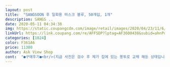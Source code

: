 ```yaml
---
layout: post 
title:  "SANGSOON 후 일회용 마스크 블루, 50개입, 1개" 
description: SANGS ..
date: 2020-05-11 04:34:38 
img: https://static.coupangcdn.com/image/retail/images/2020/04/23/11/6/55dcf995-135d-42b0-8262-d0a9f4ff078b.jpg 
linkUrl: https://link.coupang.com/re/AFFSDP?lptag=AF3600438&subid=ahnPublicAsk&pageKey=1498702650&itemId=2573633382&vendorItemId=70566000565&traceid=V0-113-0aee1c3004d2135c 
categories: [1024] 
color: F361A6 
price: 11380 
author: Ask View Shop 
cont:  "●구매후기●<br/>(지금 사진은 검수 후 제가 집에 있는 봉투로 교체 해둔 상태입니다! 저런 식으로 들어있다고만 알아주시면 됩니다!)<br/>3중 필터 맞구요.<br/><br/>5월7 일구매<br/>5월8일 수령<br/>KF필터 들어간 국산 제품 사용해주시길 바랍니다!!<br/>가격 11380원<br/>갯수 52개 2개 더 들어왔구요.<br/>.<br/>개이득~~<br/>갯수는 50개 맞춰서 왔고 냄새는 조금 납니다.<br/><br/>검수 할 때에 약간의 작은 점 같은 오염물질이 2매에 있었고<br/>고만고만하게 장단점이 있어서 그냥 구매해봤는데<br/>괜찮은거같아요!!! 너무 걱정되시면 그냥 약국에서 파는<br/>그 외 상태는 깨끗했어요! 오염물질 있던 제품은<br/>그래도 코 와이어도 멀쩡하고 착용하는데 괜찮을거같아요!<br/>그러다보니 박스가 살짝 훼손되어 있었고<br/>끈이 안쪽으로 되어있다는거 빼고 만족합니다.<br/><br/>남은 일회용 마스크로 버틸 수 있을줄 알았는데.<br/>.<br/>ㅠ 이제는 가격이 너무 올라서 국산 사기는 부담스러워서 고민 끝에 구매하였지만.<br/>.<br/> 확실히 품질차이가 많이 나네요.<br/><br/>냄새 없습니다.<br/><br/>냄새도 잠깐 펼쳐놓으면 금방 빠지더라구요!!<br/>마스크는 50매가 일반 포장 투명봉투에 들어 있었어요.<br/><br/>마스크는 51매 들어있었고 이 부분은 살짝 복불복인듯 하고<br/>마스크도 살짝 구겨진 제품이 있었어요.<br/><br/>몇 매가 양쪽 끈 길이가 달랐습니다!!!<br/>방수 기능이 짱짱하니 침 같은 분비물은 잘 막아줄거같아요!<br/>아 그리고 마스크 끈 떨어짐은 없었지만<br/>안면과컽면 부드럽고 거친촉감없습니다.<br/><br/>예비용, 잠깐 외출용으로는 괜찮은거같아요!!<br/>예비용으로 구매해두었습니다!!!<br/>음료를 부어보았습니다.<br/> 새는거 없었구요.<br/><br/>이 외에 나머지 다른 불량은 보이지 않습니다.<br/><br/>이런 일회용 마스크 다른 제품들 후기 또한<br/>이런 일회용 마스크는 사실 국산이나 중국산이나<br/>저도 실험해 보았어요.<br/><br/>제가 받은 제품은 50매 맞았어요!!<br/>제품잘받았구요.<br/><br/>촉감도 좀 까끌거리긴해도 막 아프다는 느낌은 없었어요!<br/>쿠팡 택배비닐봉투 안에 제품 박스만 들어있었어요.<br/><br/>크게 더러운게 아니라 소독제 뿌려서 그냥 사용하려고 해요!!<br/>크기는 국산 마스크보다 조금 작구요 전체적인 품질은 사진으로 보이는거와 같이 피부에 닿는면에서 확실한 차이가 납니다.<br/> 이건 오래쓰면 피부 난리날것 같아요.<br/>.<br/> 그냥 한 30분~1시간 이내 짧은 거리 이동시에 잠깐 잠깐 써야 겠어요.<br/><br/>큰 차이는 없을거라고 판단했고 가성비도 괜찮아<br/>후기가 별로 없어 고민 했으나<br/>(지금 사진은 검수 후 제가 집에 있는 봉투로 교체 해둔 상태입니다! 저런 식으로 들어있다고만 알아주시면 됩니다!)<br/>3중 필터 맞구요.<br/><br/>5월7 일구매<br/>5월8일 수령<br/>KF필터 들어간 국산 제품 사용해주시길 바랍니다!!<br/>가격 11380원<br/>갯수 52개 2개 더 들어왔구요.<br/>.<br/>개이득~~<br/>갯수는 50개 맞춰서 왔고 냄새는 조금 납니다.<br/><br/>검수 할 때에 약간의 작은 점 같은 오염물질이 2매에 있었고<br/>고만고만하게 장단점이 있어서 그냥 구매해봤는데<br/>괜찮은거같아요!!! 너무 걱정되시면 그냥 약국에서 파는<br/>그 외 상태는 깨끗했어요! 오염물질 있던 제품은<br/>그래도 코 와이어도 멀쩡하고 착용하는데 괜찮을거같아요!<br/>그러다보니 박스가 살짝 훼손되어 있었고<br/>끈이 안쪽으로 되어있다는거 빼고 만족합니다.<br/><br/>남은 일회용 마스크로 버틸 수 있을줄 알았는데.<br/>.<br/>ㅠ 이제는 가격이 너무 올라서 국산 사기는 부담스러워서 고민 끝에 구매하였지만.<br/>.<br/> 확실히 품질차이가 많이 나네요.<br/><br/>냄새 없습니다.<br/><br/>냄새도 잠깐 펼쳐놓으면 금방 빠지더라구요!!<br/>마스크는 50매가 일반 포장 투명봉투에 들어 있었어요.<br/><br/>마스크는 51매 들어있었고 이 부분은 살짝 복불복인듯 하고<br/>마스크도 살짝 구겨진 제품이 있었어요.<br/><br/>몇 매가 양쪽 끈 길이가 달랐습니다!!!<br/>방수 기능이 짱짱하니 침 같은 분비물은 잘 막아줄거같아요!<br/>아 그리고 마스크 끈 떨어짐은 없었지만<br/>안면과컽면 부드럽고 거친촉감없습니다.<br/><br/>예비용, 잠깐 외출용으로는 괜찮은거같아요!!<br/>예비용으로 구매해두었습니다!!!<br/>음료를 부어보았습니다.<br/> 새는거 없었구요.<br/><br/>이 외에 나머지 다른 불량은 보이지 않습니다.<br/><br/>이런 일회용 마스크 다른 제품들 후기 또한<br/>이런 일회용 마스크는 사실 국산이나 중국산이나<br/>저도 실험해 보았어요.<br/><br/>제가 받은 제품은 50매 맞았어요!!<br/>제품잘받았구요.<br/><br/>촉감도 좀 까끌거리긴해도 막 아프다는 느낌은 없었어요!<br/>쿠팡 택배비닐봉투 안에 제품 박스만 들어있었어요.<br/><br/>크게 더러운게 아니라 소독제 뿌려서 그냥 사용하려고 해요!!<br/>크기는 국산 마스크보다 조금 작구요 전체적인 품질은 사진으로 보이는거와 같이 피부에 닿는면에서 확실한 차이가 납니다.<br/> 이건 오래쓰면 피부 난리날것 같아요.<br/>.<br/> 그냥 한 30분~1시간 이내 짧은 거리 이동시에 잠깐 잠깐 써야 겠어요.<br/><br/>큰 차이는 없을거라고 판단했고 가성비도 괜찮아<br/>후기가 별로 없어 고민 했으나<br/>" 
---
```

